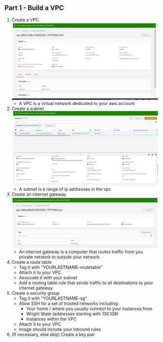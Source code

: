 ## Part 1 - Build a VPC

1. Create a VPC.
   ![vpc screenshot](Images/VPC_Screenshot.PNG)
   - A VPC is a virtual network dedicated to your aws account
2. Create a subnet
   ![vpc screenshot](Images/Subnet_Screenshot.PNG)
   - A subnet is a range of ip addresses in the vpc
3. Create an internet gateway
   ![vpc screenshot](Images/Gateway_Screenshot.PNG)
   - An internet gateway is a computer that routes traffic from you private network to outside your network
4. Create a route table
   - Tag it with "YOURLASTNAME-routetable"
   - Attach it to your VPC
   - Associate it with your subnet
   - Add a routing table rule that sends traffic to all destinations to your internet gateway
5. Create a security group
   - Tag it with "YOURLASTNAME-sg"
   - Allow SSH for a set of trusted networks including:
     - Your home / where you usually connect to your instances from
     - Wright State (addresses starting with 130.108)
     - Instances within the VPC
   - Attach it to your VPC
   - Image should include your Inbound rules
6. (If necessary, else skip) Create a key pair
